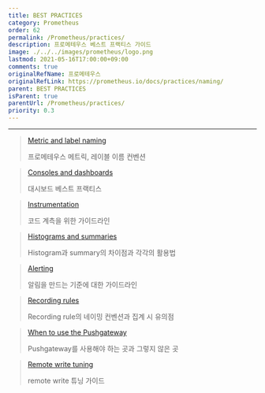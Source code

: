 ```yaml
---
title: BEST PRACTICES
category: Prometheus
order: 62
permalink: /Prometheus/practices/
description: 프로메테우스 베스트 프랙티스 가이드
image: ./../../images/prometheus/logo.png
lastmod: 2021-05-16T17:00:00+09:00
comments: true
originalRefName: 프로메테우스
originalRefLink: https://prometheus.io/docs/practices/naming/
parent: BEST PRACTICES
isParent: true
parentUrl: /Prometheus/practices/
priority: 0.3
---
```


---

> [Metric and label naming](../practices.naming)
> 
> 프로메테우스 메트릭, 레이블 이름 컨벤션

> [Consoles and dashboards](../practices.consoles)
> 
> 대시보드 베스트 프랙티스

> [Instrumentation](../practices.instrumentation)
> 
> 코드 계측을 위한 가이드라인

> [Histograms and summaries](../practices.histograms)
> 
> Histogram과 summary의 차이점과 각각의 활용법

> [Alerting](../practices.alerting)
> 
> 알림을 만드는 기준에 대한 가이드라인

> [Recording rules](../practices.rules)
> 
> Recording rule의 네이밍 컨벤션과 집계 시 유의점

> [When to use the Pushgateway](../practices.pushing)
> 
> Pushgateway를 사용해야 하는 곳과 그렇지 않은 곳

> [Remote write tuning](../practices.remote-write)
> 
> remote write 튜닝 가이드

